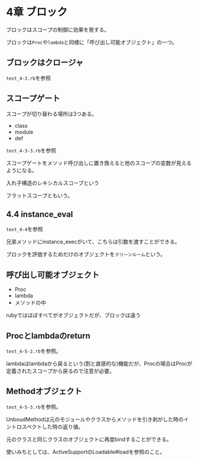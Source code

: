 # 4章 ブロック

ブロックはスコープの制御に効果を発する。

ブロックは`Proc`や`lambda`と同様に「呼び出し可能オブジェクト」の一つ。

## ブロックはクロージャ

`test_4-3.rb`を参照

## スコープゲート

スコープが切り替わる場所は3つある。
- class
- module
- def

`test_4-3-3.rb`を参照

スコープゲートをメソッド呼び出しに置き換えると他のスコープの変数が見えるようになる。

入れ子構造のレキシカルスコープという

フラットスコープともいう。

## 4.4 instance_eval

`test_4-4`を参照

兄弟メソッドにinstance_execがいて、こちらは引数を渡すことができる。

ブロックを評価するためだけのオブジェクトを`クリーンルーム`という。

## 呼び出し可能オブジェクト
- Proc
- lambda
- メソッドの中

rubyではほぼすべてがオブジェクトだが、ブロックは違う

## Procとlambdaのreturn

`test_4-5-2.rb`を参照。

lambdaはlambdaから戻るという(割と直感的な)機能だが、Procの場合はProcが定義されたスコープから戻るので注意が必要。

## Methodオブジェクト

`test_4-5-3.rb`を参照。

UnboudMethodは元のモジュールやクラスからメソッドを引き剥がした時のイントロスペクトした時の返り値。

元のクラスと同じクラスのオブジェクトに再度bindすることができる。

使いみちとしては、ActiveSupportのLoadable#loadを参照のこと。



